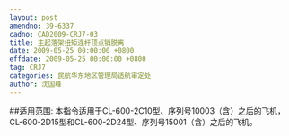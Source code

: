 ```yaml
---
layout: post
amendno: 39-6337
cadno: CAD2009-CRJ7-03
title: 主起落架扭矩连杆顶点销脱离
date: 2009-05-25 00:00:00 +0800
effdate: 2009-05-25 00:00:00 +0800
tag: CRJ7
categories: 民航华东地区管理局适航审定处
author: 沈国峰
---
```


##适用范围:
本指令适用于CL-600-2C10型、序列号10003（含）之后的飞机， CL-600-2D15型和CL-600-2D24型、序列号15001（含）之后的飞机。

